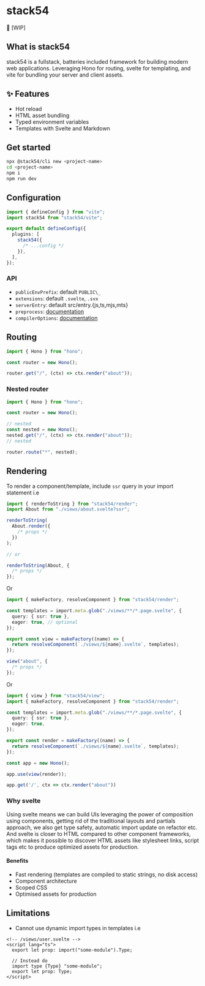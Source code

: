 # stack54

🚧 [WIP]

## What is stack54
stack54 is a fullstack, batteries included framework for building modern web applications. Leveraging Hono for routing, svelte for templating, and vite for bundling your server and client assets.

## ✨ Features

- Hot reload
- HTML asset bundling
- Typed environment variables
- Templates with Svelte and Markdown

## Get started
```bash
npx @stack54/cli new <project-name>
cd <project-name>
npm i
npm run dev
```

## Configuration

```ts
import { defineConfig } from "vite";
import stack54 from "stack54/vite";

export default defineConfig({
  plugins: [
    stack54({
      /* ...config */
    }),
  ],
});
```

### API

- `publicEnvPrefix`: default `PUBLIC\_`
- `extensions`: default `.svelte`, `.svx`
- `serverEntry`: default src/entry.{js,ts,mjs,mts}
- `preprocess`: [documentation](https://github.com/sveltejs/vite-plugin-svelte/blob/main/docs/config.md#preprocess)
- `compilerOptions`: [documentation](https://github.com/sveltejs/vite-plugin-svelte/blob/main/docs/config.md#compileroptions)

## Routing

```ts
import { Hono } from "hono";

const router = new Hono();

router.get("/", (ctx) => ctx.render("about"));
```

### Nested router

```ts
import { Hono } from "hono";

const router = new Hono();

// nested
const nested = new Hono();
nested.get("/", (ctx) => ctx.render("about"));
// nested

router.route("*", nested);
```

## Rendering
To render a component/template, include `ssr` query in your import statement i.e

```ts
import { renderToString } from "stack54/render";
import About from "./views/about.svelte?ssr";

renderToString(
  About.render({
    /* props */
  })
);

// or

renderToString(About, {
  /* props */
});
```

Or

```ts
import { makeFactory, resolveComponent } from "stack54/render";

const templates = import.meta.glob("./views/**/*.page.svelte", {
  query: { ssr: true },
  eager: true, // optional
});

export const view = makeFactory((name) => {
  return resolveComponent(`./views/${name}.svelte`, templates);
});

view("about", {
  /* props */
});
```

Or

```ts
import { view } from "stack54/view";
import { makeFactory, resolveComponent } from "stack54/render";

const templates = import.meta.glob("./views/**/*.page.svelte", {
  query: { ssr: true },
  eager: true,
});

export const render = makeFactory((name) => {
  return resolveComponent(`./views/${name}.svelte`, templates);
});

const app = new Hono();

app.use(view(render));

app.get('/', ctx => ctx.render("about"))
```

### Why svelte
Using svelte means we can build UIs leveraging the power of composition using components, getting rid of the traditional layouts and partials approach, we also get type safety, automatic import update on refactor etc. And svelte is closer to HTML compared to other component frameworks, which makes it possible to discover HTML assets like stylesheet links, script tags etc to produce optimized assets for production.

#### Benefits
- Fast rendering (templates are compiled to static strings, no disk access)
- Component architecture
- Scoped CSS
- Optimised assets for production

## Limitations

- Cannot use dynamic import types in templates i.e

```svelte
<!-- /views/user.svelte -->
<script lang="ts">
  export let prop: import("some-module").Type;

  // Instead do
  import type {Type} "some-module";
  export let prop: Type;
</script>
```
